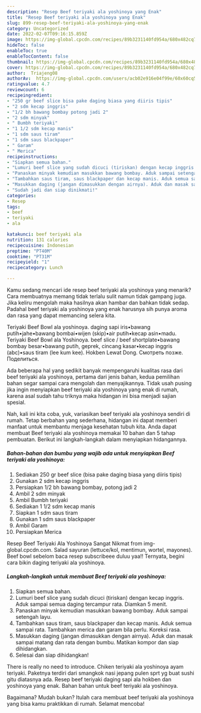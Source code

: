 ```yaml
---
description: "Resep Beef teriyaki ala yoshinoya yang Enak"
title: "Resep Beef teriyaki ala yoshinoya yang Enak"
slug: 899-resep-beef-teriyaki-ala-yoshinoya-yang-enak
category: Uncategorized
date: 2022-02-07T09:16:15.859Z
image: https://img-global.cpcdn.com/recipes/89b3231140fd954a/680x482cq70/beef-teriyaki-ala-yoshinoya-foto-resep-utama.jpg
hideToc: false
enableToc: true
enableTocContent: false
thumbnail: https://img-global.cpcdn.com/recipes/89b3231140fd954a/680x482cq70/beef-teriyaki-ala-yoshinoya-foto-resep-utama.jpg
cover: https://img-global.cpcdn.com/recipes/89b3231140fd954a/680x482cq70/beef-teriyaki-ala-yoshinoya-foto-resep-utama.jpg
author:  Triajeng08
authorAv:  https://img-global.cpcdn.com/users/acb02e916e04f99e/60x60cq50/avatar.jpg
ratingvalue: 4.7
reviewcount: 6
recipeingredient:
- "250 gr beef slice bisa pake daging biasa yang diiris tipis"
- "2 sdm kecap inggris"
- "1/2 bh bawang bombay potong jadi 2"
- "2 sdm minyak"
- " Bumbh teriyaki"
- "1 1/2 sdm kecap manis"
- "1 sdm saus tiram"
- "1 sdm saus blackpaper"
- " Garam"
- " Merica"
recipeinstructions:
- "Siapkan semua bahan."
- "Lumuri beef slice yang sudah dicuci (tiriskan) dengan kecap inggris. Aduk sampai semua daging tercampur rata. Diamkan 5 menit."
- "Panaskan minyak kemudian masukkan bawang bombay. Aduk sampai setengah layu."
- "Tambahkan saus tiram, saus blackpaper dan kecap manis. Aduk semua sampai rata. Tambahkan merica dan garam bila perlu. Koreksi rasa."
- "Masukkan daging (jangan dimasukkan dengan airnya). Aduk dan masak sampai matang dan rata dengan bumbu. Matikan kompor dan siap dihidangkan."
- "Sudah jadi dan siap dinikmati!"
categories:
- Resep
tags:
- beef
- teriyaki
- ala

katakunci: beef teriyaki ala 
nutrition: 131 calories
recipecuisine: Indonesian
preptime: "PT40M"
cooktime: "PT31M"
recipeyield: "1"
recipecategory: Lunch

---
```



Kamu sedang mencari ide resep beef teriyaki ala yoshinoya yang menarik? Cara membuatnya memang tidak terlalu sulit namun tidak gampang juga. Jika keliru mengolah maka hasilnya akan hambar dan bahkan tidak sedap. Padahal beef teriyaki ala yoshinoya yang enak harusnya sih punya aroma dan rasa yang dapat memancing selera kita.


Teriyaki Beef Bowl ala yoshinoya. daging sapi iris•bawang putih•jahe•bawang bombai•wijen (skip)•air putih•kecap asin•madu. Teriyaki Beef Bowl ala Yoshinoya. beef slice / beef shortplate•bawang bombay besar•bawang putih, geprek, cincang kasar•kecap inggris (abc)•saus tiram (lee kum kee). Hokben Lewat Dong. Смотреть позже. Поделиться.

Ada beberapa hal yang sedikit banyak mempengaruhi kualitas rasa dari beef teriyaki ala yoshinoya, pertama dari jenis bahan, kedua pemilihan bahan segar sampai cara mengolah dan menyajikannya. Tidak usah pusing jika ingin menyiapkan beef teriyaki ala yoshinoya yang enak di rumah, karena asal sudah tahu triknya maka hidangan ini bisa menjadi sajian spesial.


Nah, kali ini kita coba, yuk, variasikan beef teriyaki ala yoshinoya sendiri di rumah. Tetap berbahan yang sederhana, hidangan ini dapat memberi manfaat untuk membantu menjaga kesehatan tubuh kita. Anda dapat membuat Beef teriyaki ala yoshinoya memakai 10 bahan dan 5 tahap pembuatan. Berikut ini langkah-langkah dalam menyiapkan hidangannya.

<!--inarticleads1-->

##### Bahan-bahan dan bumbu yang wajib ada untuk menyiapkan Beef teriyaki ala yoshinoya:

1. Sediakan 250 gr beef slice (bisa pake daging biasa yang diiris tipis)
1. Gunakan 2 sdm kecap inggris
1. Persiapkan 1/2 bh bawang bombay, potong jadi 2
1. Ambil 2 sdm minyak
1. Ambil  Bumbh teriyaki
1. Sediakan 1 1/2 sdm kecap manis
1. Siapkan 1 sdm saus tiram
1. Gunakan 1 sdm saus blackpaper
1. Ambil  Garam
1. Persiapkan  Merica


Resep Beef Teriyaki Ala Yoshinoya Sangat Nikmat from img-global.cpcdn.com. Salad sayuran (lettuce/kol, mentimun, wortel, mayones). Beef bowl sebelom baca resep subscribeee duluu yaa!! Ternyata, begini cara bikin daging teriyaki ala yoshinoya. 

<!--inarticleads2-->

##### Langkah-langkah untuk membuat Beef teriyaki ala yoshinoya:

1. Siapkan semua bahan.
1. Lumuri beef slice yang sudah dicuci (tiriskan) dengan kecap inggris. Aduk sampai semua daging tercampur rata. Diamkan 5 menit.
1. Panaskan minyak kemudian masukkan bawang bombay. Aduk sampai setengah layu.
1. Tambahkan saus tiram, saus blackpaper dan kecap manis. Aduk semua sampai rata. Tambahkan merica dan garam bila perlu. Koreksi rasa.
1. Masukkan daging (jangan dimasukkan dengan airnya). Aduk dan masak sampai matang dan rata dengan bumbu. Matikan kompor dan siap dihidangkan.
1. Selesai dan siap dihidangkan!

There is really no need to introduce. Chiken teriyaki ala yoshinoya ayam teriyaki. Paketnya terdiri dari smangkok nasi jepang pulen sprt yg buat sushi gitu diatasnya ada. Resep beef teriyaki daging sapi ala hokben dan yoshinoya yang enak. Bahan bahan untuk beef teriyaki ala yoshinoya. 

Bagaimana? Mudah bukan? Itulah cara membuat beef teriyaki ala yoshinoya yang bisa kamu praktikkan di rumah. Selamat mencoba!
